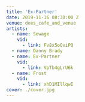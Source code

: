 ```yaml
---
title: 'Ex-Partner'
date: 2019-11-16 08:30:00 Z
venue: dees_cafe_and_venue
artists:
  - name: Sewage
    vid:
      - link: Fv8x5oQviPQ
  - name: Danny Brady
  - name: Ex-Partner
    vid:
      - link: VpTb4gLrU6k
  - name: Frost
    vid:
      - link: xhD1MIllqwI
cover: ./cover.jpg
---
```

